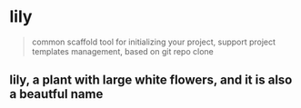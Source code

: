 # lily
> common scaffold tool for initializing your project, support project templates management, based on git repo clone 

## lily, a plant with large white flowers, and it is also a beautful name
